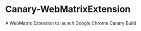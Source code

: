 Canary-WebMatrixExtension
=========================

A WebMatrix Extension to launch Google Chrome Canary Build
